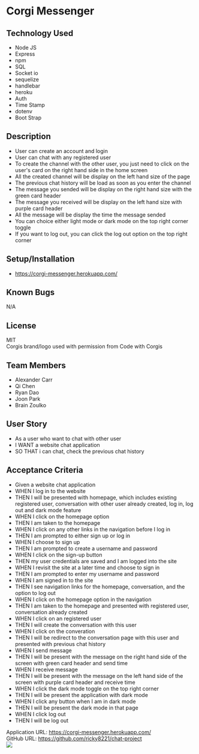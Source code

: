 # Corgi Messenger

## Technology Used
* Node JS
* Express
* npm
* SQL
* Socket io
* sequelize
* handlebar
* heroku
* Auth
* Time Stamp
* dotenv
* Boot Strap

## Description
* User can create an account and login
* User can chat with any registered user
* To create the channel with the other user, you just need to click on the user's card on the right hand side in the home screen
* All the created channel will be display on the left hand size of the page
* The previous chat history will be load as soon as you enter the channel
* The message you sended will be display on the right hand size with the green card header
* The message you received will be display on the left hand size with purple card header
* All the message will be display the time the message sended
* You can choice either light mode or dark mode on the top right corner toggle
* If you want to log out, you can click the log out option on the top right corner

## Setup/Installation
* https://corgi-messenger.herokuapp.com/

## Known Bugs
N/A

## License
MIT<br>
Corgis brand/logo used with permission from Code with Corgis

## Team Members
* Alexander Carr
* Qi Chen
* Ryan Dao
* Joon Park
* Brain Zoulko 

## User Story
* As a user who want to chat with other user
* I WANT a website chat application
* SO THAT i can chat, check the previous chat history

## Acceptance Criteria
* Given a website chat application
* WHEN I log in to the website
* THEN I will be presented with homepage, which includes existing registered user, conversation with other user already created, log in, log out and dark mode feature
* WHEN I click on the homepage option
* THEN I am taken to the homepage
* WHEN I click on any other links in the navigation before I log in
* THEN I am prompted to either sign up or log in 
* WHEN I choose to sign up
* THEN I am prompted to create a username and password
* WHEN I click on the sign-up button
* THEN my user credentials are saved and I am logged into the site
* WHEN I revisit the site at a later time and choose to sign in
* THEN I am prompted to enter my username and password
* WHEN I am signed in to the site
* THEN I see navigation links for the homepage, conversation, and the option to log out
* WHEN I click on the homepage option in the navigation
* THEN I am taken to the homepage and presented with registered user, conversation already created
* WHEN I click on an registered user
* THEN I will create the conversation with this user
* WHEN I click on the converation
* THEN I will be redirect to the conversation page with this user and presented with previous chat history
* WHEN I send message
* THEN I will be present with the message on the right hand side of the screen with green card header and send time
* WHEN I receive message
* THEN I will be present with the message on the left hand side of the screen with purple card header and receive time
* WHEN I click the dark mode toggle on the top right corner
* THEN I will be present the application with dark mode
* WHEN I click any button when I am in dark mode
* THEN I will be present the dark mode in that page
* WHEN I click log out 
* THEN I will be log out

Application URL: https://corgi-messenger.herokuapp.com/<br>
GitHub URL: https://github.com/ricky8221/chat-project<br>
![](public/images/screenshot.jpg)
